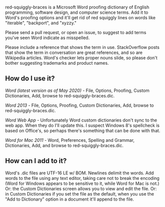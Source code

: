 red-squiggly-braces is a Microsoft Word proofing dictionary of English programming, software design, and computer science terms. Add it to Word's proofing options and it'll get rid of red squiggly lines on words like "iterable", "backport", and "xyzzy."

Please send a pull request, or open an issue, to suggest to add terms you've seen Word indicate as misspelled.

Please include a reference that shows the term in use. StackOverflow posts that show the term in conversation are great references, and so are Wikipedia articles. Word's checker lets proper nouns slide, so please don't bother suggesting trademarks and product names.

How do I use it?
---

*Word (latest version as of May 2020)* - File, Options, Proofing, Custom Dictionaries, Add, browse to red-squiggly-braces.dic.

*Word 2013* - File, Options, Proofing, Custom Dictionaries, Add, browse to red-squiggly-braces.dic.

*Word Web App* - Unfortunately Word custom dictionaries don't sync to the web app. When they do I'll update this. I suspect Windows 8's spellcheck is based on Office's, so perhaps there's something that can be done with that.

*Word for Mac 2011* - Word, Preferences, Spelling and Grammar, Dictionaries, Add, and browse to red-squiggly-braces.dic.

How can I add to it?
---

Word's .dic files are  UTF-16 LE w/ BOM. Newlines delimit the words. Add words to the file using any text editor, taking care not to break the encoding (Word for Windows appears to be sensitive to it, while Word for Mac is not.) Or: the Custom Dictionaries screen allows you to view and edit the file. Or: in Custom Dictionaries if you set the file as the default, when you use the "Add to Dictionary" option in a document it'll append to the file.
